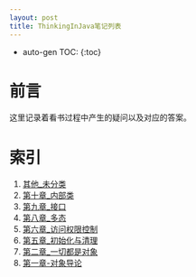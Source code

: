 ```yaml
---
layout: post
title: ThinkingInJava笔记列表
---
```


* auto-gen TOC:
{:toc}
# 前言

这里记录着看书过程中产生的疑问以及对应的答案。



# 索引

1.  [其他_未分类](/post/ThinkingInJava/其他_未分类.html)
2.  [第十章_内部类](/post/ThinkingInJava/第十章_内部类.html)
3.  [第九章_接口](/post/ThinkingInJava/第九章_接口.html)
4.  [第八章_多态](/post/ThinkingInJava/第八章_多态.html)
5.  [第六章_访问权限控制](/post/ThinkingInJava/第六章_访问权限控制.html)
6.  [第五章_初始化与清理](/post/ThinkingInJava/第五章_初始化与清理.html)
7.  [第二章_一切都是对象](/post/ThinkingInJava/第二章_一切都是对象.html)
8.  [第一章-对象导论](/post/ThinkingInJava/第一章_对象导论.html)






